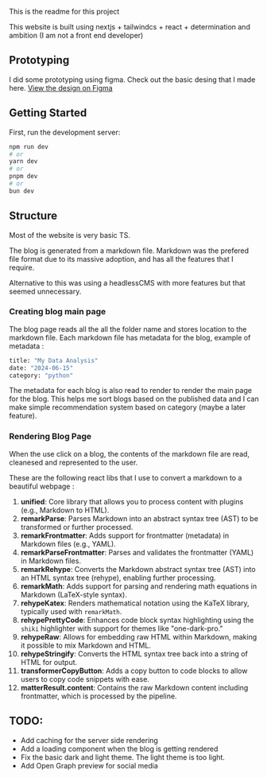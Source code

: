 This is the readme for this project

This website is built using nextjs + tailwindcs + react + determination and ambition (I am not a front end developer)

## Prototyping

I did some prototyping using figma. Check out the basic desing that I made here. [View the design on Figma](https://www.figma.com/proto/410Ouu5c369LS4SDUs9COp/Website?node-id=0-1&t=TdAx4BHHASegScUF-1)

## Getting Started

First, run the development server:

```bash
npm run dev
# or
yarn dev
# or
pnpm dev
# or
bun dev
```

## Structure

Most of the website is very basic TS.

The blog is generated from a markdown file. Markdown was the prefered file format due to its massive adoption, and has all the features that I require.

Alternative to this was using a headlessCMS with more features but that seemed unnecessary.

### Creating blog main page

The blog page reads all the all the folder name and stores location to the markdown file.
Each markdown file has metadata for the blog, example of metadata :

```bash
title: "My Data Analysis"
date: "2024-06-15"
category: "python"
```

The metadata for each blog is also read to render to render the main page for the blog. This helps me sort blogs based on the published data and I can make simple recommendation system based on category (maybe a later feature).

### Rendering Blog Page

When the use click on a blog, the contents of the markdown file are read, cleanesed and represented to the user.

These are the following react libs that I use to convert a markdown to a beautiful webpage :

1. **unified**: Core library that allows you to process content with plugins (e.g., Markdown to HTML).
2. **remarkParse**: Parses Markdown into an abstract syntax tree (AST) to be transformed or further processed.
3. **remarkFrontmatter**: Adds support for frontmatter (metadata) in Markdown files (e.g., YAML).
4. **remarkParseFrontmatter**: Parses and validates the frontmatter (YAML) in Markdown files.
5. **remarkRehype**: Converts the Markdown abstract syntax tree (AST) into an HTML syntax tree (rehype), enabling further processing.
6. **remarkMath**: Adds support for parsing and rendering math equations in Markdown (LaTeX-style syntax).
7. **rehypeKatex**: Renders mathematical notation using the KaTeX library, typically used with `remarkMath`.
8. **rehypePrettyCode**: Enhances code block syntax highlighting using the `shiki` highlighter with support for themes like "one-dark-pro."
9. **rehypeRaw**: Allows for embedding raw HTML within Markdown, making it possible to mix Markdown and HTML.
10. **rehypeStringify**: Converts the HTML syntax tree back into a string of HTML for output.
11. **transformerCopyButton**: Adds a copy button to code blocks to allow users to copy code snippets with ease.
12. **matterResult.content**: Contains the raw Markdown content including frontmatter, which is processed by the pipeline.

## TODO:

- Add caching for the server side rendering
- Add a loading component when the blog is getting rendered
- Fix the basic dark and light theme. The light theme is too light.
- Add Open Graph preview for social media
